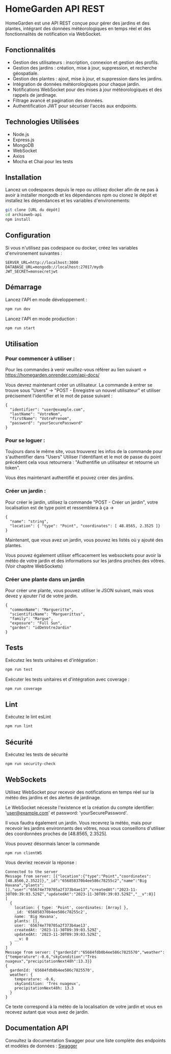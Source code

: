 # HomeGarden API REST

HomeGarden est une API REST conçue pour gérer des jardins et des plantes, intégrant des données météorologiques en temps réel et des fonctionnalités de notification via WebSocket.

## Fonctionnalités

- Gestion des utilisateurs : inscription, connexion et gestion des profils.
- Gestion des jardins : création, mise à jour, suppression, et recherche géospatiale.
- Gestion des plantes : ajout, mise à jour, et suppression dans les jardins.
- Intégration de données météorologiques pour chaque jardin.
- Notifications WebSocket pour des mises à jour météorologiques et des rappels de jardinage.
- Filtrage avancé et pagination des données.
- Authentification JWT pour sécuriser l'accès aux endpoints.

## Technologies Utilisées

- Node.js
- Express.js
- MongoDB
- WebSocket
- Axios
- Mocha et Chai pour les tests

## Installation

Lancez un codespaces depuis le repo ou utilisez docker afin de ne pas à avoir à installer mongodb et les dépendances npm ou clonez le dépôt et installez les dépendances et les variables d'environements:

```bash
git clone [URL du dépôt]
cd archioweb-api
npm install
```

## Configuration

Si vous n'utilisez pas codespace ou docker, créez les variables d'environement suivantes :
```env
SERVER_URL=http://localhost:3000
DATABASE_URL=mongodb://localhost:27017/mydb
JWT_SECRET=monsecretjwt
```

## Démarrage
Lancez l'API en mode développement :
```bash
npm run dev
```
Lancez l'API en mode production :
```bash
npm run start
```

## Utilisation

### Pour commencer à utiliser :

Pour les commandes à venir veuillez-vous référer au lien suivant -> https://homegarden.onrender.com/api-docs/

Vous devrez maintenant créer un utilisateur. La commande à entrer se trouve sous "Users" -> "POST - Enregistre un nouvel utilisateur" et utiliser précisement l'identifier et le mot de passe suivant :
```
{
  "identifier": "user@example.com",
  "lastName": "VotreNom",
  "firstName": "VotrePrenom",
  "password": "yourSecurePassword"
}
```
### Pour se loguer :

Toujours dans le même site, vous trouverez les infos de la commande pour s'authentifier dans "Users" Utiliser l'identifiant et le mot de passe du point précédent cela vous retournera : "Authentifie un utilisateur et retourne un token".

Vous êtes maintenant authentifié et pouvez créer des jardins.

### Créer un jardin :

Pour créer le jardin, utilisez la commande "POST - Créer un jardin", votre localisation est de type point et ressemblera à ça -> 
```
{
  "name": "string",
  "location": { "type": "Point", "coordinates": [ 48.8565, 2.3525 ]}
}
```

Maintenant, que vous avez un jardin, vous pouvez les listés où y ajouté des plantes.

Vous pouvez également utiliser efficacement les websockets pour avoir la météo de votre jardin et des informations sur les jardins proches des vôtres. (Voir chapitre WebSockets)

### Créer une plante dans un jardin

Pour créer une plante, vous pouvez utiliser le JSON suivant, mais vous devez y ajouter l'id de votre jardin.
```
{
  "commonName": "Margueritte",
  "scientificName": "Marguerittus",
  "family": "Margue",
  "exposure": "Full Sun",
  "garden": "idDeVotreJardin"
}

```

## Tests
Exécutez les tests unitaires et d'intégration :
```bash
npm run test
```
Exécuter les tests unitaires et d'intégration avec coverage :
```bash
npm run coverage
```

## Lint
Exécutez le lint esLint
```bash
npm run lint
```

## Sécurité
Exécutez les tests de sécurité
```bash
npm run security-check
```

## WebSockets
Utilisez WebSocket pour recevoir des notifications en temps réel sur la météo des jardins et des alertes de jardinage.

Le WebSocket nécessite l'existence et la création du compte identifier: 'user@example.com' et password: 'yourSecurePassword'.

Il vous faudra également un jardin. Vous recevrez la météo, mais pour recevoir les jardins environnants des vôtres, nous vous conseillons d'utiliser des coordonnées proches de [48.8565, 2.3525].

Vous pouvez désormais lancer la commande 
```
npm run clientWS
```
Vous devriez recevoir la réponse : 
```
Connected to the server
Message from server: [{"location":{"type":"Point","coordinates":[48.8566,2.3522]},"_id":"656858370b4ee586c78255c2","name":"Big Havana","plants":[],"user":"65674e770705a2f373b4ae13","createdAt":"2023-11-30T09:39:03.529Z","updatedAt":"2023-11-30T09:39:03.529Z","__v":0}]
[
  {
    location: { type: 'Point', coordinates: [Array] },
    _id: '656858370b4ee586c78255c2',
    name: 'Big Havana',
    plants: [],
    user: '65674e770705a2f373b4ae13',
    createdAt: '2023-11-30T09:39:03.529Z',
    updatedAt: '2023-11-30T09:39:03.529Z',
    __v: 0
  }
]
Message from server: {"gardenId":"65684fdb0b4ee586c7825570","weather":{"temperature":-0.6,"skyCondition":"Très nuageux","precipitationNext48h":13.3}}
{
  gardenId: '65684fdb0b4ee586c7825570',
  weather: {
    temperature: -0.6,
    skyCondition: 'Très nuageux',
    precipitationNext48h: 13.3
  }
}
```
Ce texte correspond à la météo de la localisation de votre jardin et vous en recevez autant que vous avez de jardin.


## Documentation API
Consultez la documentation Swagger pour une liste complète des endpoints et modèles de données : [Swagger](https://homegarden.onrender.com/api-docs/)
